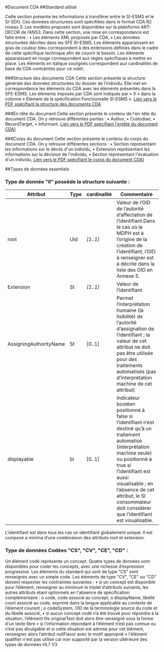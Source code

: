 #Document CDA
##Standard utilisé

Cette section présente les informations à transférer entre le SI-ESMS et le SI-SDO. Ces données structurées sont spécifiées dans le format CDA R2 niveau 3. Les modèles proposés sont disponibles sur la plateforme ART-DECOR de l’ANS3. 
Dans cette section, une mise en correspondance est faite entre : 
• Les éléments XML proposés par CDA,
• Les données structurées décrites dans les SFE SI-ESMS.
Les éléments apparaissant en gras de couleur bleu correspondent à des extensions définies dans le cadre de cette spécifique technique afin de couvrir le besoin.
Les éléments apparaissant en rouge correspondent aux règles spécifiques à mettre en place. Les éléments en italique soulignés correspondent aux cardinalités de base de CDA contraintes pour ce volet.

###Structure des documents CDA
Cette section présente la structure générale des données structurées du dossier de l’individu. Elle met en correspondance les éléments du CDA avec les éléments présentés dans la SFE-ESMS. 
Les éléments imposés par CDA sont indiqués par « X » dans la colonne « Elément de la spécification Fonctionnelle SI-ESMS ».
[Lien vers le PDF spécifiant la structure des documents CDA](CISIS-TEC_SPECIFICATIONS_TECHNIQUES_SI-ESMS_v2.4.pdf)

###En-tête du document
Cette section présente le contenu de l'en-tête du document CDA. On y retrouve différentes parties : 
• Author,
• Custodian,
• RecordTarget,
• Informant.
[Lien vers le PDF spécifiant l'entête du document CDA)](CISIS-TEC_SPECIFICATIONS_TECHNIQUES_SI-ESMS_v2.4.pdf)

###Corps du document
Cette section présente le contenu du corps du document CDA. On y retrouve différentes sections : 
• Section représentant les informations sur le décès d'un individu,
• Extension représentant les informations sur la décision de l'individu,
• Section représentant l'évaluation d'un individu,
[Lien vers le PDF spécifiant le corps du document CDA)](CISIS-TEC_SPECIFICATIONS_TECHNIQUES_SI-ESMS_v2.4.pdf)

##Types de données essentiels
### Type de donnée "II" possède la structure suivante :
| Attribut               | Type | cardinalité | Commentaire                                                                                                                                                                                                                                                                                           |
| ---------------------- | ---- | ----------- | ----------------------------------------------------------------------------------------------------------------------------------------------------------------------------------------------------------------------------------------------------------------------------------------------------- |
| root                   | Uid  | _[1..1]_    | Valeur de l’OID de l’autorité d’affectation de l’identifiant.Dans le cas où la MDPH est à l’origine de la création de l’identifiant, l’OID à renseigner est à décrite dans la liste des OID en Annexe 5.                                                                           |
| Extension              | St   | _[1..1]_    | Valeur de l’identifiant                                                                                           |
| AssigningAuthorityName | St   | [0..1]      | Permet l’interprétation humaine (la lisibilité) de l’autorité d’assignation de l’identifiant ; la valeur de cet attribut ne doit pas être utilisée pour des traitements automatisés (pas d’interprétation machine de cet attribut)                                                                    |
| displayable            | bl   | [0..1]      | Indicateur booléen positionné à false si l’identifiant n’est destiné qu’à un traitement automatisé (interprétation machine seule) ou positionné à true si l’identifiant est aussi visualisable ; en l’absence de cet attribut, le SI consommateur doit considérer que l’identifiant est visualisable. |
L'identifiant est dans tous les cas un identifiant globalement unique. Il est composé a minima d’une combinaison des attributs root et extension.

### Type de données Codées "CS", "CV", "CE", "CD" :
Un élément codé représente un concept. Quatre types de données sont disponibles pour coder les concepts, avec une richesse d’expression progressive.
Les éléments du standard qui sont de type "CS" sont renseignés avec un simple code.
Les éléments de type "CV", "CE" ou "CD" doivent respecter les contraintes suivantes :
•	si un concept est disponible pour l’élément, renseigner au minimum le triplet d’attributs suivants, les autres attributs étant optionnels en l'absence de spécification complémentaire : 
    o	code, code associé au concept, 
    o	displayName, libellé court associé au code, exprimé dans la langue applicable au contexte de l’élément courant ; 
    o	codeSystem, OID de la terminologie source du code et du libellé associé,
•	si aucun concept codé n’a été trouvé pour répondre à la situation, l’élément fils originalText doit alors être renseigné sous la forme d'un texte libre
•	si l’information répondant à l’élément n’est pas connue ou n’est pas divulgable et si cette situation est admise pour cet élément, renseigner alors l’attribut nullFlavor avec le motif approprié
•	l'élément qualifier n'est pas utilisé car non supporté par la version ultérieure des types de données HL7 V3
